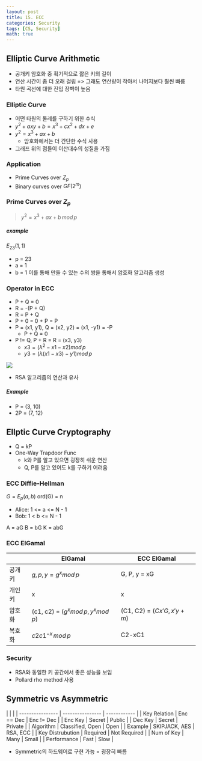 ```yaml
---
layout: post
title: 15. ECC
categories: Security
tags: [CS, Security]
math: true
---
```


## Elliptic Curve Arithmetic

- 공개키 암호화 중 획기적으로 짧은 키의 길이
- 연산 시간이 좀 더 오래 걸림 => 그래도 연산량이 작아서 나머지보다 훨씬 빠름
- 타원 곡선에 대한 진입 장벽이 높음

### Elliptic Curve

- 어떤 타원의 둘레를 구하기 위한 수식
- $y^2 + axy + b= x^3 + cx^2 + dx + e$
- $y^2 = x^3 + ax + b$
  - 암호화에서는 더 간단한 수식 사용
- 그래프 위의 점들이 이산대수의 성질을 가짐

### Application

- Prime Curves over $Z_p$
- Binary curves over $GF(2^m)$

### Prime Curves over $Z_p$

> $y^2 = x^3 + ax + b\,mod\,p$

##### example

$E_23(1, 1)$

- p = 23
- a = 1
- b = 1
  이를 통해 만들 수 있는 수의 쌍을 통해서 암호화 알고리즘 생성

### Operator in ECC

- P + Q = 0
- R = -(P + Q)
- R = P + Q
- P + 0 = 0 + P = P
- P = (x1, y1), Q = (x2, y2) = (x1, -y1) = -P
  - P + Q = 0
- P != Q, P + R = R = (x3, y3)
  - $x3 = (\lambda^2 - x1 - x2) mod\,p$
  - $y3 = (\lambda(x1 - x3) - y1)mod\,p$

<img src="https://github.com/L-Hyun/L-Hyun.github.io/blob/main/assets/Security/7.png?raw=true" />

- RSA 알고리즘의 연산과 유사

##### Example

- P = (3, 10)
- 2P = (7, 12)

## Ellptic Curve Cryptography

- Q = kP
- One-Way Trapdoor Func
  - k와 P를 알고 있으면 굉장히 쉬운 연산
  - Q, P를 알고 있어도 k를 구하기 어려움

### ECC Diffie-Hellman

$G = E_p(a, b)$
ord(G) = n

- Alice: 1 <= a <= N - 1
- Bob: 1 < b <= N - 1

A = aG
B = bG
K = abG

### ECC ElGamal

|        | ElGamal                               | ECC ElGamal                  |
| ------ | ------------------------------------- | ---------------------------- |
| 공개키 | $g, p, y = g^x mod\,p$                | G, P, y = xG                 |
| 개인키 | x                                     | x                            |
| 암호화 | (c1, c2) = $(g^x mod\,p, y^x mod\,p)$ | (C1, C2) = $(Cx'G, x'y + m)$ |
| 복호화 | $c2c1^{-x}\,mod\,p$                   | C2-xC1                       |

### Security

- RSA와 동일한 키 공간에서 좋은 성능을 보임
- Pollard rho method 사용

## Symmetric vs Asymmetric

|                  |                  |
| ---------------- | ---------------- | ------------ |
| Key Relation     | Enc == Dec       | Enc != Dec   |
| Enc Key          | Secret           | Public       |
| Dec Key          | Secret           | Private      |
| Algorithm        | Classified, Open | Open         |
| Example          | SKIPJACK, AES    | RSA, ECC     |
| Key Distrubution | Required         | Not Required |
| Num of Key       | Many             | Small        |
| Performance      | Fast             | Slow         |

- Symmetric의 하드웨어로 구현 가능 = 굉장히 빠름
